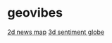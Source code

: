# geovibes
[2d news map](http://geovibes.azurewebsites.net/)
[3d sentiment globe](http://geovibes3d.azurewebsites.net/)
